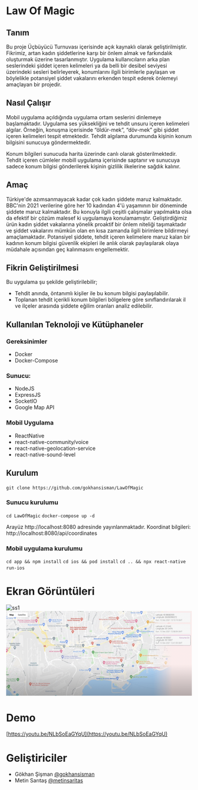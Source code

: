 # Law Of Magic
## Tanım
Bu proje Üçbüyücü Turnuvası içerisinde açık kaynaklı olarak geliştirilmiştir. Fikrimiz, artan kadın şiddetlerine karşı bir önlem almak ve farkındalık oluşturmak üzerine tasarlanmıştır. Uygulama kullanıcıların arka plan seslerindeki şiddet içeren kelimeleri ya da belli bir desibel seviyesi üzerindeki sesleri belirleyerek, konumlarını ilgili birimlerle paylaşan ve böylelikle potansiyel şiddet vakalarını erkenden tespit ederek önlemeyi amaçlayan bir projedir. 

## Nasıl Çalışır
Mobil uygulama açıldığında uygulama ortam seslerini dinlemeye başlamaktadır. Uygulama ses yüksekliğini ve tehdit unsuru içeren kelimeleri algılar. Örneğin, konuşma içerisinde “öldür-mek”, “döv-mek” gibi şiddet içeren kelimeleri tespit etmektedir. Tehdit algılama durumunda kişinin konum bilgisini sunucuya göndermektedir.

Konum bilgileri sunucuda harita üzerinde canlı olarak gösterilmektedir. 
Tehdit içeren cümleler mobill uygulama içerisinde saptanır ve sunucuya sadece konum bilgisi gönderilerek kişinin gizlilik ilkelerine sağdık kalınır.

## Amaç
Türkiye'de azımsanmayacak kadar çok kadın şiddete maruz kalmaktadır. BBC'nin 2021 verilerine göre her 10 kadından 4'ü yaşamının bir döneminde şiddete maruz kalmaktadır. Bu konuyla ilgili çeşitli çalışmalar yapılmakta olsa da efektif bir çözüm malesef ki uygulamaya konulamamıştır. Geliştirdiğimiz ürün kadın şiddet vakalarına yönelik proaktif bir önlem niteliği taşımaktadır ve şiddet vakalarını mümkün olan en kısa zamanda ilgili birimlere bildirmeyi amaçlamaktadır.
Potansiyel şiddete, tehdit içeren kelimelere maruz kalan bir kadının konum bilgisi güvenlik ekipleri ile anlık olarak paylaşılarak olaya müdahale açısından geç kalınmasını engellemektir.

## Fikrin Geliştirilmesi
Bu uygulama şu şekilde geliştirilebilir;
- Tehdit anında, öntanımlı kişiler ile bu konum bilgisi paylaşılabilir.
- Toplanan tehdit içerikli konum bilgileri bölgelere göre sınıflandırılarak il ve ilçeler arasında şiddete eğilim oranları analiz edilebilir.

## Kullanılan Teknoloji ve Kütüphaneler
### Gereksinimler
- Docker
- Docker-Compose

### Sunucu:
- NodeJS
- ExpressJS
- SocketIO
- Google Map API

### Mobil Uygulama
- ReactNative
- react-native-community/voice
- react-native-geolocation-service
- react-native-sound-level

## Kurulum
`git clone https://github.com/gokhansisman/LawOfMagic`

### Sunucu kurulumu
`cd LawOfMagic`
`docker-compose up -d`

Arayüz http://localhost:8080 adresinde yayınlanmaktadır.
Koordinat bilgileri: http://localhost:8080/api/coordinates

### Mobil uygulama kurulumu
`cd app && npm install`
`cd ios && pod install`
`cd .. && npx react-native run-ios`

# Ekran Görüntüleri
![ss1](https://github.com/gokhansisman/LawOfMagic/blob/main/app/ss1.png)
![ss2](https://github.com/gokhansisman/LawOfMagic/blob/main/app/ss2.png)

# Demo

[https://youtu.be/NLbSoEaGYqU](https://youtu.be/NLbSoEaGYqU)

# Geliştiriciler

- Gökhan Şişman [@gokhansisman](https://github.com/gokhansisman)
- Metin Sarıtaş [@metinsaritas](https://github.com/metinsaritas)
